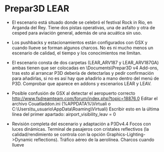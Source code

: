 # Prepar3D LEAR
 
- El escenario está situado donde se celebró el festival Rock in Rio, en Arganda del Rey. Tiene dos pistas operativas, una de asfalto y otra de cesped para aviación general, además de una acuática sin uso.

- Los pushbacks  y estacionamientos están configurados con GSX y cuando llueve se forman algunos charcos. No es ni mucho menos un escenario de calidad, el tiempo y los conocimientos me limitan.

- El escenario consta de dos carpetas (LEAR_ARV187 y LEAR_ARV187GA) ambas tienen que ser colocadas en \Documents\Prepar3D v4 Add-ons, tras esto al arrancar P3D debería de detectarlas y pedir confirmación para añadirlas, si no es así hay que añadirlo a mano dentro del menú de P3D. Comprobar que aparece en addons y escenarios LEAR y LEAV.


- Posible confusión de GSX al detectar el aeropuerto correcto
http://www.fsdreamteam.com/forum/index.php?topic=18876.0
Editar el archivo Couatladdon.ini (%APPDATA%\Virtuali o C:\Users\tu_usuario\AppData\Roaming\Virtuali)
Escribir esto en la última línea del primer apartado: airport_visibility_leav = 0

- Revisión completa del escenario y adaptación a P3Dv4.4
Focos con luces dinámicas.
Terminal de pasajeros con cristales reflectivos (la calidad/rendimiento se controla con la opción Graphics-Lighting->Dynamic reflections).
Tráfico aéreo de la aerolínea.
Charcos cuando llueve
